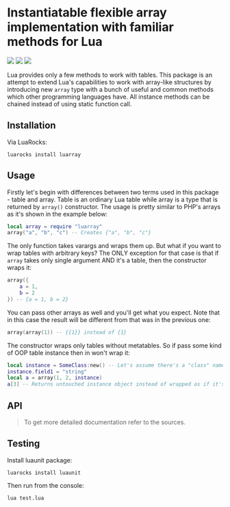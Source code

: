 # Instantiatable flexible array implementation with familiar methods for Lua
![](https://img.shields.io/github/license/stein197/luarray)
![](https://img.shields.io/github/v/tag/stein197/luarray?label=Version)
![](https://img.shields.io/luarocks/v/stein197/luarray)

Lua provides only a few methods to work with tables. This package is an attempt to extend Lua's capabilities to work with array-like structures by introducing new `array` type with a bunch of useful and common methods which other programming languages have. All instance methods can be chained instead of using static function call.

## Installation
Via LuaRocks:
```
luarocks install luarray
```

## Usage
Firstly let's begin with differences between two terms used in this package - table and array. Table is an ordinary Lua table while array is a type that is returned by `array()` constructor. The usage is pretty similar to PHP's arrays as it's shown in the example below:
```lua
local array = require "luarray"
array("a", "b", "c") -- Creates {"a", "b", "c"}
```
The only function takes varargs and wraps them up. But what if you want to wrap tables with arbitrary keys? The ONLY
exception for that case is that if `array` takes only single argument AND it's a table, then the constructor wraps it:
```lua
array({
	a = 1,
	b = 2
}) -- {a = 1, b = 2}
```
You can pass other arrays as well and you'll get what you expect. Note that in this case the result will be different from that was in the previous one:
```lua
array(array(1)) -- {{1}} instead of {1}
```
The constructor wraps only tables without metatables. So if pass some kind of OOP table instance then in won't wrap it:
```lua
local instance = SomeClass:new() -- Let's assume there's a "class" named SomeClass
instance.field1 = "string"
local a = array(1, 2, instance)
a[3] -- Returns untouched instance object instead of wrapped as if it's a plain table
```

## API

> To get more detailed documentation refer to the sources.

## Testing
Install luaunit package:
```
luarocks install luaunit
```

Then run from the console:
```
lua test.lua
```
